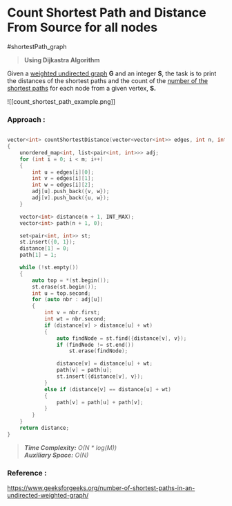 # Count Shortest Path and Distance From Source for all nodes

#shortestPath_graph

> **Using Dijkastra Algorithm**

Given a [weighted undirected graph](https://www.geeksforgeeks.org/graph-and-its-representations/) [](https://www.geeksforgeeks.org/graph-data-structure-and-algorithms/)**G** and an integer **S**, the task is to print the distances of the shortest paths and the count of the [number of the shortest paths](https://www.geeksforgeeks.org/number-shortest-paths-unweighted-directed-graph/) for each node from a given vertex, **S.**

![[count_shortest_path_example.png]]

### Approach :

```cpp

vector<int> countShortestDistance(vector<vector<int>> edges, int n, int m, int src)
{
    unordered_map<int, list<pair<int, int>>> adj;
    for (int i = 0; i < m; i++)
    {
        int u = edges[i][0];
        int v = edges[i][1];
        int w = edges[i][2];
        adj[u].push_back({v, w});
        adj[v].push_back({u, w});
    }

    vector<int> distance(n + 1, INT_MAX);
    vector<int> path(n + 1, 0);

    set<pair<int, int>> st;
    st.insert({0, 1});
    distance[1] = 0;
    path[1] = 1;

    while (!st.empty())
    {
        auto top = *(st.begin());
        st.erase(st.begin());
        int u = top.second;
        for (auto nbr : adj[u])
        {
            int v = nbr.first;
            int wt = nbr.second;
            if (distance[v] > distance[u] + wt)
            {
                auto findNode = st.find({distance[v], v});
                if (findNode != st.end())
                    st.erase(findNode);

                distance[v] = distance[u] + wt;
                path[v] = path[u];
                st.insert({distance[v], v});
            }
            else if (distance[v] == distance[u] + wt)
            {
                path[v] = path[u] + path[v];
            }
        }
    }
    return distance;
}
```

> _**Time Complexity:** O(N \* log(M))_    
> _**Auxiliary Space:** O(N)_

### Reference :

https://www.geeksforgeeks.org/number-of-shortest-paths-in-an-undirected-weighted-graph/
